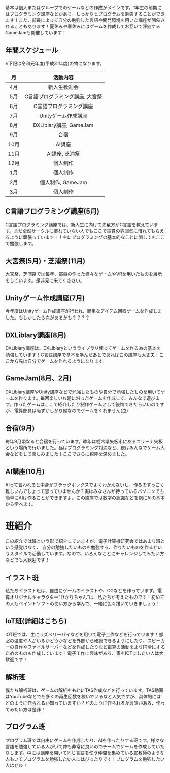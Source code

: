 基本は個人またはグループでのゲームなどの作成がメインです。1年生の前期にはプログラミング講座などがあり、しっかりとプログラムを勉強することができます！また、部員によって自分の勉強した言語や開発環境を用いた講座が開催されることもあります！夏休みや春休みにはゲームを作成してお互いで評価するGameJamも開催しています！

## 年間スケジュール
※下記は令和元年度(平成31年度)の物になります。

| 月 | 活動内容 |
| :---: | :---: |
| 4月 | 新入生歓迎会 |
| 5月 | C言語プログラミング講座, 大宮祭 |
| 6月 | C言語プログラミング講座 |
| 7月 | Unityゲーム作成講座 |
| 8月 | DXLiblary講座, GameJam |
| 9月 | 合宿 |
| 10月 | AI講座 |
| 11月 | AI講座, 芝浦祭 |
| 12月 | 個人制作 |
| 1月 | 個人制作 |
| 2月 | 個人制作, GameJam |
| 3月 | 個人制作 |

## C言語プログラミング講座(5月)
C言語プログラミング講座では、新入生に向けて先輩方がC言語を教えています。まだ全然サークルに慣れていない人でもここで電算の雰囲気に慣れてもらえるように頑張っています！！主にプログラミングの基本的なことに関してをここで勉強します。

## 大宮祭(5月)・芝浦祭(11月)
大宮祭、芝浦祭では毎年、部員の作った様々なゲームやVRを用いたものを展示をしています。是非見に来てくささい。

## Unityゲーム作成講座(7月)
今年度はUnityゲーム作成講座が行われ、簡単なアイテム回収ゲームを作成しました。もしかしたら次があるかも？？？？

## DXLiblary講座(8月)
DXLiblary講座は、DXLiblaryというライブラリ使ってゲームを作る為の基本を勉強しています！C言語講座で基本を学んだあとであればこの講座も大丈夫！ここから先は自分でゲームを作れるようになります。

## GameJam(8月、2月)
DXLiblary講座やUnity講座などで勉強したものや自分で勉強したものを用いてゲームを作ります。毎回楽しいお題に沿ったゲームを作成して、みんなで遊びます。作ったゲームはここで紹介したり制作ゲームとして後悔できたらいいのですが、電算部員は恥ずかしがり屋なのでゲームをくれません(泣)

## 合宿(9月)
毎年9月頃なると合宿を行っています。昨年は栃木県矢板市にあるコリーナ矢板という場所で行いました。昼はプログラミング対決など、夜はみんなでゲーム大会などをして楽しみました！ここでさらに親睦を深めました。

## AI講座(10月)
AIって言われると中身がブラックボックスでよくわかんないし、作るのすっごく難しいんでしょって思っていませんか？実はみなさんが持っているパソコンでも簡単にAIは作ることができますよ。この講座では数字の認識などを例にAIの基本から学べます。

# 班紹介
この紹介では班という形で紹介していますが、電子計算機研究会ではあまり班という感覚はなく、 自分の勉強したいものを勉強する、作りたいものを作るというスタイルで活動しています。なので、いろんなことにチャレンジしてみたい方などでも大歓迎です！

## イラスト班
私たちイラスト班は、自由にゲームのイラストや、CGなどを作っています。電算オリジナルキャラクター”ひかりちゃん”は、私たちが考えたものです！初めての人もペイントソフトの使い方から学んで、一緒に色々描いていきましょう！

## IoT班(詳細はこちら)
IOT班では、主にラズベリーパイなどを用いて電子工作などを行っています！部室の温度や人がいるかどうかなどを外部から確認できるようにしたり、スピーカーの自作やファイルサーバーなどを作成したりなど電算の活動をより円滑にするためのものも作成しています！電子工作に興味がある、家をIOTにしたい人は大歓迎です！

## 解析班
僕たち解析班は、ゲームの解析をもとにTAS作成などを行っています。TAS動画はYouTubeなどでも多くの再生回数を稼いでいるなど人気ですが、具体的にはどのように作られるか知っていますか？どのように作られるか興味がある、作ってみたい方は是非！

## プログラム班
プログラム班では自由にゲームを作成したり、AIを作ったりする班です。様々な言語を勉強している人がいて仲も非常に良いのでチームでゲームを作成していたりします。中には講座を開いて同じ言語を使う仲間を集めている宣教師のような人もいてプログラムを勉強したい人にはぴったりです！プログラムを勉強したい人はぜひ！
